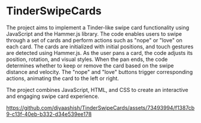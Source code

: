 # TinderSwipeCards

The project aims to implement a Tinder-like swipe card functionality using JavaScript and the Hammer.js library. The code enables users to swipe through a set of cards and perform actions such as "nope" or "love" on each card. The cards are initialized with initial positions, and touch gestures are detected using Hammer.js. As the user pans a card, the code adjusts its position, rotation, and visual styles. When the pan ends, the code determines whether to keep or remove the card based on the swipe distance and velocity. The "nope" and "love" buttons trigger corresponding actions, animating the card to the left or right. 

The project combines JavaScript, HTML, and CSS to create an interactive and engaging swipe card experience.

https://github.com/diyaashish/TinderSwipeCards/assets/73493994/f1387cb9-c13f-40eb-b332-d34e539ee178

